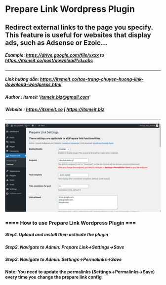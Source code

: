 # Prepare Link Wordpress Plugin
## Redirect external links to the page you specify. This feature is useful for websites that display ads, such as Adsense or Ezoic...
##### Example: https://drive.google.com/file/xxxx to https://itsmeit.co/post/download?id=abc
------------------------------------------------
##### Link hướng dẫn: https://itsmeit.co/tao-trang-chuyen-huong-link-download-wordpress.html
##### Author  : itsmeit '<itsmeit.biz@gmail.com>'
##### Website : https://itsmeit.co | https://itsmeit.biz
---------------------------------------------------
![img.png](img.png)
### ==== How to use Prepare Link Wordpress Plugin ===
##### Step1. Upload and install then activate the plugin
##### Step2. Navigate to Admin: Prepare Link->Settings->Save
##### Step3. Navigate to Admin: Settings->Permalinks->Save

#### Note: You need to update the permalinks (Settings->Permalinks->Save) every time you change the prepare link config